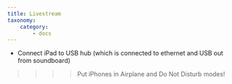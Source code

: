 ```yaml
---
title: Livestream
taxonomy:
    category:
        - docs
---
```


- Connect iPad to USB hub (which is connected to ethernet and USB out from soundboard)

>>>> Put iPhones in Airplane and Do Not Disturb modes!



